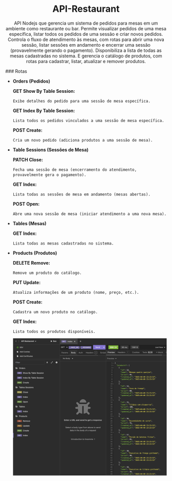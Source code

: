 <h1 align="center"> API-Restaurant </h1>

<p align="center">
API Nodejs que gerencia um sistema de pedidos para mesas em um ambiente como restaurante ou bar. Permite visualizar pedidos de uma mesa específica, listar todos os pedidos de uma sessão e criar novos pedidos. Controla o fluxo de atendimento às mesas, com rotas para abrir uma nova sessão, listar sessões em andamento e encerrar uma sessão (provavelmente gerando o pagamento). Disponibiliza a lista de todas as mesas cadastradas no sistema. E gerencia o catálogo de produtos, com rotas para cadastrar, listar, atualizar e remover produtos.
</p>
### Rotas

- **Orders (Pedidos)**

    **GET Show By Table Session:**

      Exibe detalhes do pedido para uma sessão de mesa específica.

    **GET Index By Table Session:**

      Lista todos os pedidos vinculados a uma sessão de mesa específica.

    **POST Create:**

      Cria um novo pedido (adiciona produtos a uma sessão de mesa).

- **Table Sessions (Sessões de Mesa)**

    **PATCH Close:**

      Fecha uma sessão de mesa (encerramento do atendimento, provavelmente gera o pagamento).

    **GET Index:**
  
      Lista todas as sessões de mesa em andamento (mesas abertas).

    **POST Open:**

      Abre uma nova sessão de mesa (iniciar atendimento a uma nova mesa).

- **Tables (Mesas)**

    **GET Index:**

      Lista todas as mesas cadastradas no sistema.

- **Products (Produtos)**

    **DELETE Remove:**

      Remove um produto do catálogo.

    **PUT Update:**

      Atualiza informações de um produto (nome, preço, etc.).

    **POST Create:**

      Cadastra um novo produto no catálogo.

    **GET Index:**

      Lista todos os produtos disponíveis.

  <p align="center">
  <img alt="License" src="https://github.com/brunooliveira7/API-Restaurant/blob/main/src/assets/API%20restaurant.png">
  </p>
